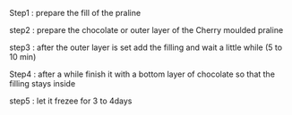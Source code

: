 Step1 : prepare the fill of the praline

step2 : prepare the chocolate or outer layer of the Cherry moulded praline

step3 : after the outer layer is set add the filling and wait a little while (5 to 10 min)

Step4 : after a while finish it with a bottom layer of chocolate so that the filling stays inside 

step5 : let it frezee for 3 to 4days 